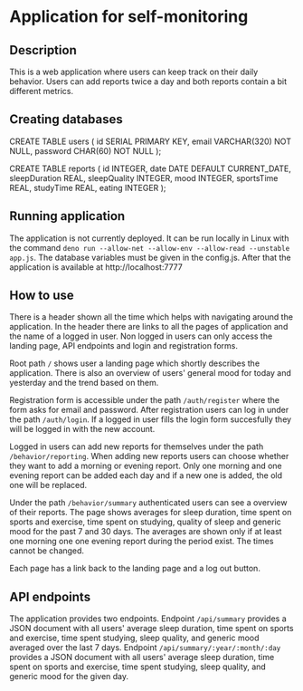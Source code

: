# Application for self-monitoring

## Description
This is a web application where users can keep track on their daily behavior. Users can add reports twice a day and both reports contain a bit different metrics.


## Creating databases
CREATE TABLE users (
  id SERIAL PRIMARY KEY,
  email VARCHAR(320) NOT NULL,
  password CHAR(60) NOT NULL
);

CREATE TABLE reports (
id INTEGER,
date DATE DEFAULT CURRENT_DATE,
sleepDuration REAL,
sleepQuality INTEGER,
mood INTEGER,
sportsTime REAL,
studyTime REAL,
eating INTEGER
);


## Running application
The application is not currently deployed. It can be run locally in Linux with the command `deno run --allow-net --allow-env --allow-read --unstable app.js`. The database variables must be given in the config.js. After that the application is available at http://localhost:7777


## How to use
There is a header shown all the time which helps with navigating around the application. In the header there are links to all the pages of application and the name of a logged in user. Non logged in users can only access the landing page, API endpoints and login and registration forms.

Root path `/` shows user a landing page which shortly describes the application. There is also an overview of users' general mood for today and yesterday and the trend based on them.

Registration form is accessible under the path `/auth/register` where the form asks for email and password. After registration users can log in under the path `/auth/login`. If a logged in user fills the login form succesfully they will be logged in with the new account.

Logged in users can add new reports for themselves under the path `/behavior/reporting`. When adding new reports users can choose whether they want to add a morning or evening report. Only one morning and one evening report can be added each day and if a new one is added, the old one will be replaced.

Under the path `/behavior/summary` authenticated users can see a overview of their reports. The page shows averages for sleep duration, time spent on sports and exercise, time spent on studying, quality of sleep and generic mood for the past 7 and 30 days. The averages are shown only if at least one morning one one evening report during the period exist. The times cannot be changed.

Each page has a link back to the landing page and a log out button.


## API endpoints
The application provides two endpoints. Endpoint `/api/summary` provides a JSON document with all users' average sleep duration, time spent on sports and exercise, time spent studying, sleep quality, and generic mood averaged over the last 7 days. Endpoint `/api/summary/:year/:month/:day` provides a JSON document with all users' average sleep duration, time spent on sports and exercise, time spent studying, sleep quality, and generic mood for the given day.
